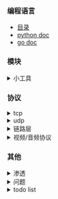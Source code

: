 ### 编程语言
  - [目录](README_gen.md)
  - [python doc](https://github.com/7134g/m_troops/blob/master/py/README.md)
  - [go doc](https://github.com/7134g/m_troops/blob/master/go/README.md)


### 模块

<details>
<summary> 小工具 </summary>

- [m3u8和mp4视频下载](https://github.com/7134g/go_video)
- [tcp简易命令工具](https://github.com/7134g/m_troops/blob/master/go/project/tcpDialAndServe/README.md)
- [暴力破解压缩包](https://github.com/7134g/m_troops/blob/master/go/project/recursion_decode/README.md)
- [去除重复文件](https://github.com/7134g/m_troops/blob/master/go/project/duplication/README.md)
- [匿名邮件](https://github.com/7134g/m_troops/blob/master/go/project/stmp/README.md)
- [切割合并文件](https://github.com/7134g/m_troops/blob/master/go/project/split_merge_file/README.md)
- [广播](https://github.com/7134g/m_troops/blob/master/go/project/broadcast/main.go)
- [etcd_client](https://github.com/7134g/m_troops/blob/master/go/project/rpc/README.md)
- [rpc_client](https://github.com/7134g/m_troops/blob/master/go/project/rpc/README.md)
- [rpc_serve](https://github.com/7134g/m_troops/blob/master/go/project/rpc/README.md)
- [mqtt_client](https://github.com/7134g/m_troops/blob/master/go/project/mqtt/README.md)
- [夏普率](https://github.com/7134g/m_troops/blob/master/go/project/finance/sharpe.md)

</details>


### 协议
  <details>
  <summary> tcp </summary>
  
  - [tcp](scheme/tcp.md) 
  - [http](scheme/http.md)
  - [websocket](https://github.com/HJava/myBlog/tree/master/WebSocket%20%E5%8D%8F%E8%AE%AE%20RFC%20%E6%96%87%E6%A1%A3)
  - [mqtt](scheme/mqtt.md)
  - [vmess](https://www.v2ray.com/developer/protocols/vmess.html)
  
  </details>
  
  
  <details>
  <summary> udp </summary>
  
  - [udp](scheme/udp.md)
  - [snmp 网管协议](scheme/snmp.md)
  - [DNS 解析地址](/)
  - [DHCP 分配ip地址](/)
  
  </details>

  <details>
  <summary> 链路层 </summary>

  - [tun/tap](scheme/tun.md)

  </details>

  <details>
  <summary> 视频/音频协议 </summary>

  - [ffmpeg](scheme/ffmpeg.md)
  - [sctp](scheme/sctp.md)
  - [WebRTC 视频流](https://github.com/pion/webrtc)
  - [http_flv](/)
  - [m3u8](scheme/m3u8.md)

  </details>


### 其他

<details>
<summary> 渗透 </summary>

📖
- [漏洞测试站点](doc/leak/leak_test.md)
- [sql注入](doc/leak/sql.md)
- [脱壳](doc/leak/脱壳.txt)
- [chrome](doc/leak/chrome.md)
- [渗透依赖库](doc/leak/库.md)


🔗
- [ai识别验证码（带带弟弟）](https://github.com/sml2h3/ddddocr)
- [pdf文字识别](https://github.com/breezedeus/CnOCR)
- [路牌文字识别](https://github.com/JaidedAI/EasyOCR)
- [漏扫](https://github.com/chaitin/xray)

</details>

<details>
<summary>问题</summary>

🌱
- [ai](doc/ai.md)
- [github搜索用法](doc/github.txt)
- [vpn](software/vpn.md)
- [安卓应用app](software/应用.md)
- [磁力种子](software/磁力种子.md)

❓
- [windows命令](doc/question/windows命令.md)
- [windows右键快捷栏](doc/question/windows右键快捷栏.md)
- [windows安全端口](doc/question/windows安全端口.md)
- [window用户相关变量](doc/question/window用户相关变量.md)

🐇
- [linux_command.md](doc/question/linux_command.md)

💻
- [vmware问题集](doc/question/vmware问题集.md)

</details>

<details>
<summary>todo list</summary>

- 树莓派
  - [墨水屏电影](https://shumeipai.nxez.com/2020/10/13/how-to-build-a-very-slow-movie-player-in-2020.html)
- [存储相关的开源项目](https://github.com/gostor/awesome-go-storage/blob/master/README.md)
- [Telegram使用的协议](https://github.com/9seconds/mtg)
  
</details>

<!--
**7134g/7134g** is a ✨ _special_ ✨ repository because its `README.md` (this file) appears on your GitHub profile.

Here are some ideas to get you started:

- 🔭 I’m currently working on ...
- 🌱 I’m currently learning ...
- 👯 I’m looking to collaborate on ...
- 🤔 I’m looking for help with ...
- 💬 Ask me about ...
- 📫 How to reach me: ...
- 😄 Pronouns: ...
- ⚡ Fun fact: ...
-->
